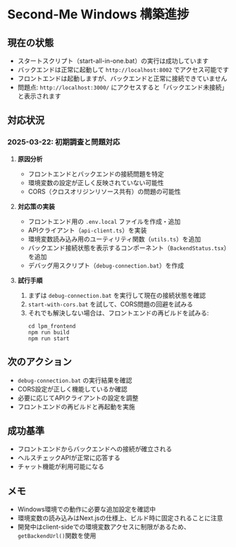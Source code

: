 # Second-Me Windows 構築進捗

## 現在の状態
- スタートスクリプト（start-all-in-one.bat）の実行は成功しています
- バックエンドは正常に起動して `http://localhost:8002` でアクセス可能です
- フロントエンドは起動しますが、バックエンドと正常に接続できていません
- 問題点: `http://localhost:3000/` にアクセスすると「バックエンド未接続」と表示されます

## 対応状況
### 2025-03-22: 初期調査と問題対応
1. **原因分析**
   - フロントエンドとバックエンドの接続問題を特定
   - 環境変数の設定が正しく反映されていない可能性
   - CORS（クロスオリジンリソース共有）の問題の可能性

2. **対応策の実装**
   - フロントエンド用の `.env.local` ファイルを作成・追加
   - APIクライアント（`api-client.ts`）を実装
   - 環境変数読み込み用のユーティリティ関数（`utils.ts`）を追加
   - バックエンド接続状態を表示するコンポーネント（`BackendStatus.tsx`）を追加
   - デバッグ用スクリプト（`debug-connection.bat`）を作成

3. **試行手順**
   1. まずは `debug-connection.bat` を実行して現在の接続状態を確認
   2. `start-with-cors.bat` を試して、CORS問題の回避を試みる
   3. それでも解決しない場合は、フロントエンドの再ビルドを試みる:
      ```
      cd lpm_frontend
      npm run build
      npm run start
      ```

## 次のアクション
- `debug-connection.bat` の実行結果を確認
- CORS設定が正しく機能しているか確認
- 必要に応じてAPIクライアントの設定を調整
- フロントエンドの再ビルドと再起動を実施

## 成功基準
- フロントエンドからバックエンドへの接続が確立される
- ヘルスチェックAPIが正常に応答する
- チャット機能が利用可能になる

## メモ
- Windows環境での動作に必要な追加設定を確認中
- 環境変数の読み込みはNext.jsの仕様上、ビルド時に固定されることに注意
- 開発中はclient-sideでの環境変数アクセスに制限があるため、`getBackendUrl()`関数を使用
